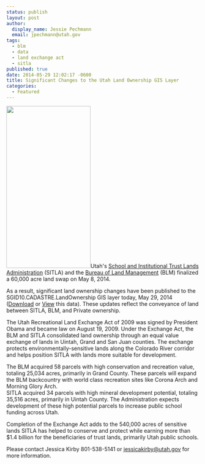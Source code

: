 ```yaml
---
status: publish
layout: post
author:
  display_name: Jessie Pechmann
  email: jpechmann@utah.gov
tags:
  - blm
  - data
  - land exchange act
  - sitla
published: true
date: 2014-05-29 12:02:17 -0600
title: Significant Changes to the Utah Land Ownership GIS Layer
categories:
  - Featured
---
```

<p><a href="{{ "/downloads/SITLAOwnershipExchange.jpg" | prepend: site.baseurl }}"><img src="{{ "/images/SITLAOwnershipExchange.jpg" | prepend: site.baseurl }}" alt="" title="SITLAOwnershipExchange" width="220" height="423" class="inline-text-left" /></a>Utah's <a href="http://trustlands.utah.gov/">School and Institutional Trust Lands Administration</a> (SITLA) and the <a href="http://www.blm.gov/wo/st/en.html">Bureau of Land Management</a> (BLM) finalized a 60,000 acre land swap on May 8, 2014.</p>
<p>As a result, significant land ownership changes have been published to the SGID10.CADASTRE.LandOwnership GIS layer today, May 29, 2014 (<a href="{{ "/data/sgid-cadastre/land-ownership/" | prepend: site.baseurl }}">Download</a> or <a href="http://sitla.maps.arcgis.com/home/webmap/viewer.html?webmap=a65db3fecae144f9a8d5337b9cc5f0df">View</a> this data). These updates reflect the conveyance of land between SITLA, BLM, and Private ownership.</p>
<p>The Utah Recreational Land Exchange Act of 2009 was signed by President Obama and became law on August 19, 2009. Under the Exchange Act, the BLM and SITLA consolidated land ownership through an equal value exchange of lands in Uintah, Grand and San Juan counties. The exchange protects environmentally-sensitive lands along the Colorado River corridor and helps position SITLA with lands more suitable for development.</p>
<p>The BLM acquired 58 parcels with high conservation and recreation value, totaling 25,034 acres, primarily in Grand County. These parcels will expand the BLM backcountry with world class recreation sites like Corona Arch and Morning Glory Arch.<br />
SITLA acquired 34 parcels with high mineral development potential, totaling 35,516 acres, primarily in Uintah County. The Administration expects development of these high potential parcels to increase public school funding across Utah.</p>
<p>Completion of the Exchange Act adds to the 540,000 acres of sensitive lands SITLA has helped to conserve and protect while earning more than $1.4 billion for the beneficiaries of trust lands, primarily Utah public schools.</p>
<p>Please contact Jessica Kirby 801-538-5141 or <a href="mailto:jessicakirby@utah.gov">jessicakirby@utah.gov</a> for more information.</p>
